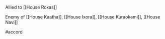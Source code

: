 Allied to [[House Roxas]]

Enemy of [[House Kaatha]], [[House Ixora]], [[House Kuraokami]], [[House Navi]]

#accord